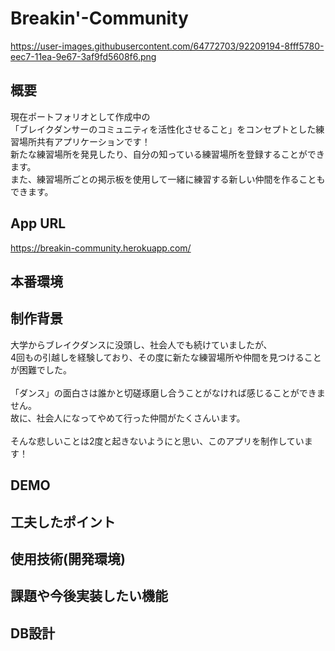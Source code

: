 # Breakin'-Community

https://user-images.githubusercontent.com/64772703/92209194-8fff5780-eec7-11ea-9e67-3af9fd5608f6.png
## 概要
現在ポートフォリオとして作成中の<br>
「ブレイクダンサーのコミュニティを活性化させること」をコンセプトとした練習場所共有アプリケーションです！<br>
新たな練習場所を発見したり、自分の知っている練習場所を登録することができます。<br>
また、練習場所ごとの掲示板を使用して一緒に練習する新しい仲間を作ることもできます。

## App URL
https://breakin-community.herokuapp.com/
## 本番環境

## 制作背景
大学からブレイクダンスに没頭し、社会人でも続けていましたが、<br>
4回もの引越しを経験しており、その度に新たな練習場所や仲間を見つけることが困難でした。<br>
<br>
「ダンス」の面白さは誰かと切磋琢磨し合うことがなければ感じることができません。<br>
故に、社会人になってやめて行った仲間がたくさんいます。<br>
<br>
そんな悲しいことは2度と起きないようにと思い、このアプリを制作しています！

## DEMO

## 工夫したポイント

## 使用技術(開発環境)

## 課題や今後実装したい機能

## DB設計
